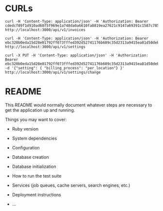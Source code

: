 # CURLs
```
curl -H 'Content-Type: application/json' -H 'Authorization: Bearer cdedcf89f1d910ad68f5f969e1a748da0a6610fa8819ea27621c9147a69391c1587c785da8a407ca0a17bf81cd91cfe15ed0ea71f6c8287f60f2342f602993e4' http://localhost:3000/api/v1/invoices

curl -H 'Content-Type: application/json' -H 'Authorization: Bearer ebc320b0eda15d28e01792ff073fffed392d52741176b609c35d2313a9415ea81d50debd2aaf94ec5eba741ec4d9d8018c0c2c408a9957ef77ba6b6693e8e121' http://localhost:3000/api/v1/settings

curl -X PUT -H 'Content-Type: application/json' -H 'Authorization: Bearer ebc320b0eda15d28e01792ff073fffed392d52741176b609c35d2313a9415ea81d50debd2aaf94ec5eba741ec4d9d8018c0c2c408a9957ef77ba6b6693e8e121' -d '{"setting": { "billing_process": "per_location"} }' http://localhost:3000/api/v1/settings/change

```
# README

This README would normally document whatever steps are necessary to get the
application up and running.

Things you may want to cover:

* Ruby version

* System dependencies

* Configuration

* Database creation

* Database initialization

* How to run the test suite

* Services (job queues, cache servers, search engines, etc.)

* Deployment instructions

* ...
